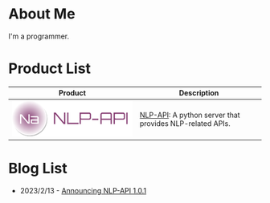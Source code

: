 # About Me

I'm a programmer.

# Product List


| Product      | Description |
| ----------- | ----------- |
| ![logo-nlp-api](./assets/logo-nlp-api.png)      | [NLP-API](https://github.com/rerender2021/NLP-API/): A python server that provides NLP-related APIs.      |

# Blog List

- 2023/2/13 - [Announcing NLP-API 1.0.1](./blog/nlp-api-1.0.1/README.md)